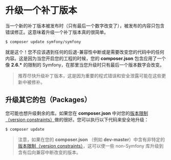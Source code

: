# 升级一个补丁版本

当一个新的补丁版本被发布时（只有最后一个数字改变了），被发布的内容只包含错误修正。这意味着升级一个补丁版本真的很简单。

```
$ composer update symfony/symfony
```

就是这个！您不应该遇到任何的后退-兼容性中断或是需要改变您的代码中的任何内容。这是因为当您开启您的工程的时候，您的 **composer.json** 包含应用了一个像 __2.6.*__ 的限制的 Symfony，在那里当您升级时只有最后一个版本数字会改变。

> 推荐尽快升级补丁版本，这是因为重要的程式错误和安全泄露可能在这些更新中被修补。

## 升级其它的包（Packages）

您可能也想升级剩余的库。如果您在 **composer.json** 中对您的[版本限制（version constraints）](https://getcomposer.org/doc/01-basic-usage.md#package-versions)做的很好。您可以执行以下代码来安全地升级：

```
$ composer update
```  

> 注意，如果在您的 **composer.json** （例如 **dev-master**）中含有非特定的[版本限制（version constraints）](https://getcomposer.org/doc/01-basic-usage.md#package-versions)，这可以使一些 non-Symfony 库升级到含有后向兼容中断改变的版本。
